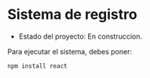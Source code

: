<h1> Sistema de registro</h1>

- Estado del proyecto: En construccion. 

Para ejecutar el sistema, debes poner: 

```npm install react```
